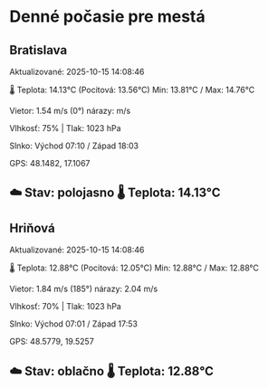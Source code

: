 ﻿# Denné počasie pre mestá

## Bratislava
Aktualizované: 2025-10-15 14:08:46

🌡️ Teplota: 14.13°C 
(Pocitová: 13.56°C)
Min: 13.81°C / Max: 14.76°C

Vietor: 1.54 m/s    (0°) 
nárazy:  m/s

Vlhkosť: 75% | Tlak: 1023 hPa

Slnko: Východ 07:10 / Západ 18:03

GPS: 48.1482, 17.1067

☁️ Stav: polojasno        🌡️ Teplota: 14.13°C
---

## Hriňová
Aktualizované: 2025-10-15 14:08:46

🌡️ Teplota: 12.88°C 
(Pocitová: 12.05°C)
Min: 12.88°C / Max: 12.88°C

Vietor: 1.84 m/s (185°)
nárazy: 2.04 m/s

Vlhkosť: 70% | Tlak: 1023 hPa

Slnko: Východ 07:01 / Západ 17:53

GPS: 48.5779, 19.5257

☁️ Stav: oblačno        🌡️ Teplota: 12.88°C
---
